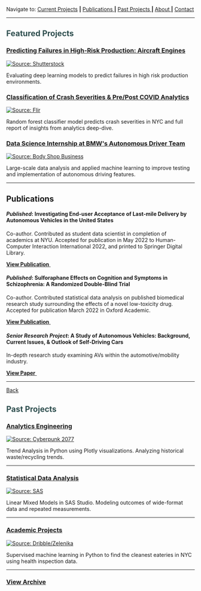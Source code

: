 Navigate to: <a href="#currentprojects">Current Projects</a> <b>|</b> <a href="#publications">Publications </a><b>|</b> <a href="#pastprojects">Past Projects </a><b>|</b> <a href="https://zenjen-devs.github.io/bio">About </a><b>|</b> <a href="mailto:jenarriaz@gmail.com">Contact </a>

---

<h2 id="currentprojects" style="color:DarkSlateGray;">Featured Projects</h2>

### [Predicting Failures in High-Risk Production: Aircraft Engines](/predicting_failures)

<p><a href="https://zenjen-devs.github.io/predicting_failures"><img src="https://github.com/user-attachments/assets/eddbc74a-a405-44ad-9ccb-a18213be4077" title="Source: Shutterstock"/></a></p>

Evaluating deep learning models to predict failures in high risk production environments.

### [Classification of Crash Severities & Pre/Post COVID Analytics](/nyc_crash_project)

<p><a href="https://zenjen-devs.github.io/nyc_crash_project"><img src="https://www.flir.com/globalassets/industrial/instruments/public-safety/industrial-safety-hero.jpg" title="Source: Flir"/></a></p>

Random forest classifier model predicts crash severities in NYC and full report of insights from analytics deep-dive.

### [Data Science Internship at BMW's Autonomous Driver Team](/internship2021)

<p><a href="https://zenjen-devs.github.io/internship2021"><img src="images/BMW-Intel.jpg?raw=true" title="Source: Body Shop Business"/></a></p>

Large-scale data analysis and applied machine learning to improve testing and implementation of autonomous driving features.


---

<h2 id="publications">Publications</h2>

#### <i>Published</i>: Investigating End-user Acceptance of Last-mile Delivery by Autonomous Vehicles in the United States

Co-author. Contributed as student data scientist in completion of academics at NYU. Accepted for publication in May 2022 to Human-Computer Interaction International 2022, and printed to Springer Digital Library.

<a href="https://doi.org/10.48550/arXiv.2205.14282"><b>View Publication</b> <img style="vertical-align:middle" src="https://cdn-icons-png.flaticon.com/512/376/376007.png" height="12" width="12"/></a>


#### <i>Published</i>: Sulforaphane Effects on Cognition and Symptoms in Schizophrenia: A Randomized Double-Blind Trial

Co-author. Contributed statistical data analysis on published biomedical research study surrounding the effects of a novel low-toxicity drug. Accepted for publication March 2022 in Oxford Academic.

<a href="https://academic.oup.com/schizbullopen/article/3/1/sgac024/6543894"><b>View Publication</b> <img style="vertical-align:middle" src="https://cdn-icons-png.flaticon.com/512/376/376007.png" height="12" width="12"/></a>

#### <i>Senior Research Project</i>: A Study of Autonomous Vehicles: Background, Current Issues, & Outlook of Self-Driving Cars

In-depth research study examining AVs within the automotive/mobility industry.

<a href="pdfs/JenArriaza_SeniorProject.pdf" class="image fit"><b>View Paper</b> <img style="vertical-align:middle" src="https://cdn-icons-png.flaticon.com/512/376/376007.png" height="12" width="12"/></a>

---
  
<a href="#currentprojects">Back</a>     
  
<h2 id="pastprojects" style="color:DarkSlateGray;">Past Projects</h2>

### [Analytics Engineering](/analytics-python)
<p><a href="https://zenjen-devs.github.io/analytics-python"><img src="images/civilizationfiction.jpg?raw=true" title="Source: Cyberpunk 2077"/></a></p>

Trend Analysis in Python using Plotly visualizations. Analyzing historical waste/recycling trends.
<br>

---
  
### [Statistical Data Analysis](/statisticaldataanalysis)

<p><a href="https://zenjen-devs.github.io/statisticaldataanalysis"><img src="images/dataprofessionals.JPG?raw=true" title="Source: SAS"/></a></p>

Linear Mixed Models in SAS Studio. Modeling outcomes of wide-format data and repeated measurements.
<br>

---

  
### [Academic Projects](/academicprojects)
<p><a href="https://zenjen-devs.github.io/academicprojects"><img src="images/analytics-apple2.png?raw=true" title="Source: Dribble/Zelenika"/></a></p>

Supervised machine learning in Python to find the cleanest eateries in NYC using health inspection data.


---

### [View Archive](/archive)




<!-- Remove above link if you don't want to attibute -->
